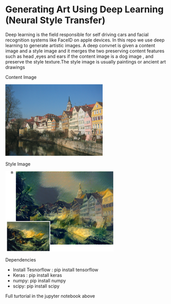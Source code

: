 # Generating Art Using Deep Learning (Neural Style Transfer)

<p>Deep learning is the field responsible for self driving cars and facial recognition systems like FaceID on apple devices. In this repo we use deep learning to generate artistic images. A deep convnet is given a content image and a style image and it merges the two preserving content features such as head ,eyes and ears if the content image is a dog image , and preserve the style texture.The style image is usually paintings or ancient art drawings </p>

<p> Content Image </p>

![Content Image](./images/contentimage.png)

<p> Style Image </p>

![Style Image](./images/styleimage.png)

<p> Dependencies </p>
<ul>
  <li>Install Tesnorflow :  pip install tensorflow</li>
  <li>Keras : pip install keras</> 
  <li> numpy: pip install numpy</li>
  <li>scipy: pip install scipy</li>
</ul>

<p>Full turtorial in the jupyter notebook above<p/>